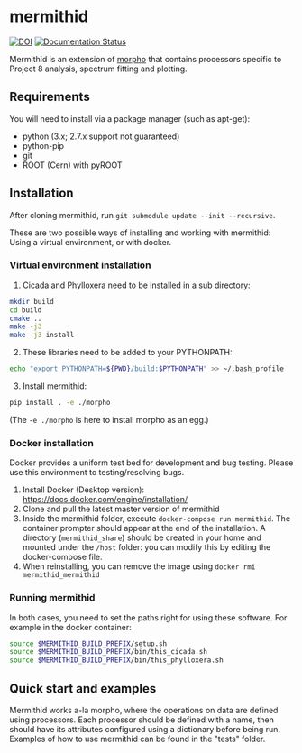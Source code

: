 # mermithid

[![DOI](https://zenodo.org/badge/122257399.svg)](https://zenodo.org/badge/latestdoi/122257399) [![Documentation Status](https://readthedocs.org/projects/mermithid/badge/?version=latest)](https://mermithid.readthedocs.io/en/latest/?badge=latest)

Mermithid is an extension of [morpho](https://github.com/morphoorg/morpho) that contains processors specific to Project 8 analysis, spectrum fitting and plotting.

## Requirements

You will need to install via a package manager (such as apt-get):

- python (3.x; 2.7.x support not guaranteed)
- python-pip
- git
- ROOT (Cern) with pyROOT

## Installation

After cloning mermithid, run `git submodule update --init --recursive`.

These are two possible ways of installing and working with mermithid: Using a virtual environment, or with docker.

### Virtual environment installation

1. Cicada and Phylloxera need to be installed in a sub directory:

  ```bash
  mkdir build
  cd build
  cmake ..
  make -j3
  make -j3 install
  ```

2. These libraries need to be added to your PYTHONPATH:

  ```bash
  echo "export PYTHONPATH=${PWD}/build:$PYTHONPATH" >> ~/.bash_profile
  ```

3. Install mermithid:

  ```bash
  pip install . -e ./morpho
  ```

   (The `-e ./morpho` is here to install morpho as an egg.)

### Docker installation

Docker provides a uniform test bed for development and bug testing. Please use this environment to testing/resolving bugs.

1. Install Docker (Desktop version): <https://docs.docker.com/engine/installation/>
2. Clone and pull the latest master version of mermithid
3. Inside the mermithid folder, execute `docker-compose run mermithid`. The container prompter should appear at the end of the installation. A directory (`mermithid_share`) should be created in your home and mounted under the `/host` folder: you can modify this by editing the docker-compose file.
4. When reinstalling, you can remove the image using `docker rmi mermithid_mermithid`

### Running mermithid

In both cases, you need to set the paths right for using these software. For example in the docker container:

```bash
source $MERMITHID_BUILD_PREFIX/setup.sh
source $MERMITHID_BUILD_PREFIX/bin/this_cicada.sh
source $MERMITHID_BUILD_PREFIX/bin/this_phylloxera.sh
```

## Quick start and examples

Mermithid works a-la morpho, where the operations on data are defined using processors. Each processor should be defined with a name, then should have its attributes configured using a dictionary before being run. Examples of how to use mermithid can be found in the "tests" folder.
